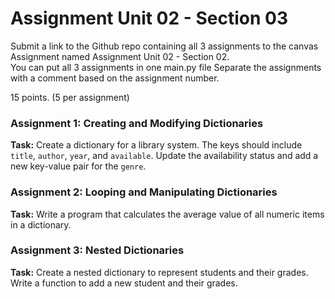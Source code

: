 # Assignment Unit 02 - Section 03

Submit a link to the Github repo containing all 3 assignments
to the canvas Assignment named Assignment Unit 02 - Section 02.  
You can put all 3 assignments in one main.py file
Separate the assignments with a comment based on the assignment number.

15 points.  (5 per assignment)

### Assignment 1: Creating and Modifying Dictionaries
**Task:** Create a dictionary for a library system. The keys should include `title`, `author`, `year`, and `available`. Update the availability status and add a new key-value pair for the `genre`.

### Assignment 2: Looping and Manipulating Dictionaries
**Task:** Write a program that calculates the average value of all numeric items in a dictionary.

### Assignment 3: Nested Dictionaries
**Task:** Create a nested dictionary to represent students and their grades. Write a function to add a new student and their grades.